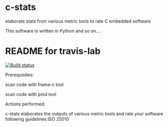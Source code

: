 # c-stats
elaborate stats from various metric tools to rate C embedded software

This software is written in Python and so on....

# README for travis-lab

[![Build status](https://travis-ci.org/superfast1979/c-stats.svg?branch=master)](https://travis-ci.org/superfast1979)

Prerequisites:

scan code with frama-c tool 

scan code with pmd tool

Actions performed:

c-stats elaborates the outputs of various metric tools and rate your software following guidelines ISO 25010 
